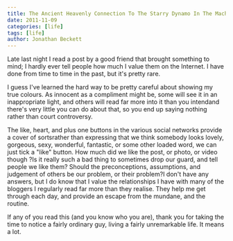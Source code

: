 ```yaml
---
title: The Ancient Heavenly Connection To The Starry Dynamo In The Machineryof The Night
date: 2011-11-09
categories: [life]
tags: [life]
author: Jonathan Beckett
---
```


Late last night I read a post by a good friend that brought something to mind; I hardly ever tell people how much I value them on the Internet. I have done from time to time in the past, but it's pretty rare.

I guess I've learned the hard way to be pretty careful about showing my true colours. As innocent as a compliment might be, some will see it in an inappropriate light, and others will read far more into it than you intendand there's very little you can do about that, so you end up saying nothing rather than court controversy.

The like, heart, and plus one buttons in the various social networks provide a cover of sortsrather than expressing that we think somebody looks lovely, gorgeous, sexy, wonderful, fantastic, or some other loaded word, we can just tick a "like" button. How much did we like the post, or photo, or video though ?Is it really such a bad thing to sometimes drop our guard, and tell people we like them? Should the preconceptions, assumptions, and judgement of others be our problem, or their problem?I don't have any answers, but I do know that I value the relationships I have with many of the bloggers I regularly read far more than they realise. They help me get through each day, and provide an escape from the mundane, and the routine.

If any of you read this (and you know who you are), thank you for taking the time to notice a fairly ordinary guy, living a fairly unremarkable life. It means a lot.
